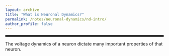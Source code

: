 ```yaml
---
layout: archive
title: "What is Neuronal Dynamics?"
permalink: /notes/neuronal-dynamics/nd-intro/
author_profile: false
--- 
```

<hr style="border: 2px solid black;">

The voltage dynamics of a neuron dictate many important properties of that neuron.

